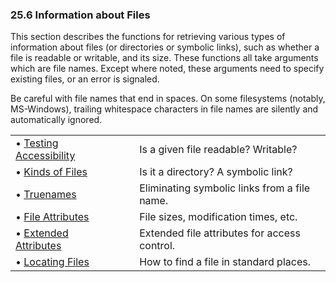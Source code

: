 

### 25.6 Information about Files

This section describes the functions for retrieving various types of information about files (or directories or symbolic links), such as whether a file is readable or writable, and its size. These functions all take arguments which are file names. Except where noted, these arguments need to specify existing files, or an error is signaled.

Be careful with file names that end in spaces. On some filesystems (notably, MS-Windows), trailing whitespace characters in file names are silently and automatically ignored.

|                                                       |    |                                              |
| :---------------------------------------------------- | -- | :------------------------------------------- |
| • [Testing Accessibility](Testing-Accessibility.html) |    | Is a given file readable? Writable?          |
| • [Kinds of Files](Kinds-of-Files.html)               |    | Is it a directory? A symbolic link?          |
| • [Truenames](Truenames.html)                         |    | Eliminating symbolic links from a file name. |
| • [File Attributes](File-Attributes.html)             |    | File sizes, modification times, etc.         |
| • [Extended Attributes](Extended-Attributes.html)     |    | Extended file attributes for access control. |
| • [Locating Files](Locating-Files.html)               |    | How to find a file in standard places.       |

